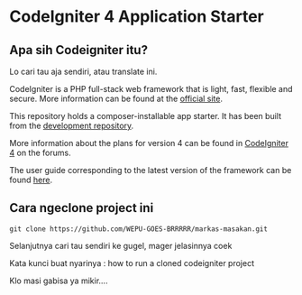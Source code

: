 # CodeIgniter 4 Application Starter

## Apa sih Codeigniter itu?

Lo cari tau aja sendiri, atau translate ini.

CodeIgniter is a PHP full-stack web framework that is light, fast, flexible and secure.
More information can be found at the [official site](https://codeigniter.com).

This repository holds a composer-installable app starter.
It has been built from the
[development repository](https://github.com/codeigniter4/CodeIgniter4).

More information about the plans for version 4 can be found in [CodeIgniter 4](https://forum.codeigniter.com/forumdisplay.php?fid=28) on the forums.

The user guide corresponding to the latest version of the framework can be found
[here](https://codeigniter4.github.io/userguide/).

## Cara ngeclone project ini

```command
git clone https://github.com/WEPU-GOES-BRRRRR/markas-masakan.git
```

Selanjutnya cari tau sendiri ke gugel, mager jelasinnya coek

Kata kunci buat nyarinya : how to run a cloned codeigniter project

Klo masi gabisa ya mikir....